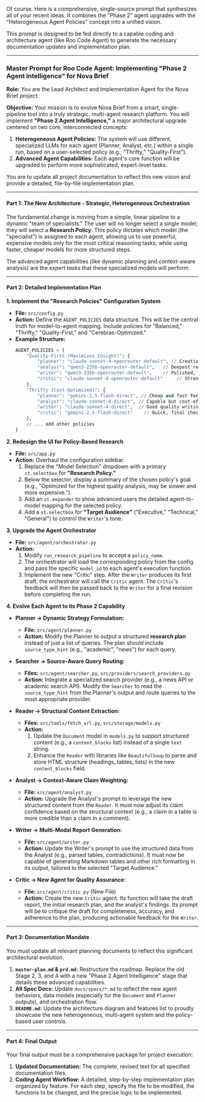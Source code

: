 Of course. Here is a comprehensive, single-source prompt that synthesizes all of your recent ideas. It combines the "Phase 2" agent upgrades with the "Heterogeneous Agent Policies" concept into a unified vision.

This prompt is designed to be fed directly to a capable coding and architecture agent (like Roo Code Agent) to generate the necessary documentation updates and implementation plan.

-----

### **Master Prompt for Roo Code Agent: Implementing "Phase 2 Agent Intelligence" for Nova Brief**

**Role:** You are the Lead Architect and Implementation Agent for the Nova Brief project.

**Objective:** Your mission is to evolve Nova Brief from a smart, single-pipeline tool into a truly strategic, multi-agent research platform. You will implement **"Phase 2 Agent Intelligence,"** a major architectural upgrade centered on two core, interconnected concepts:

1.  **Heterogeneous Agent Policies:** The system will use different, specialized LLMs for each agent (Planner, Analyst, etc.) within a single run, based on a user-selected policy (e.g., "Thrifty," "Quality-First").
2.  **Advanced Agent Capabilities:** Each agent's core function will be upgraded to perform more sophisticated, expert-level tasks.

You are to update all project documentation to reflect this new vision and provide a detailed, file-by-file implementation plan.

-----

#### **Part 1: The New Architecture - Strategic, Heterogeneous Orchestration**

The fundamental change is moving from a simple, linear pipeline to a dynamic "team of specialists." The user will no longer select a single model; they will select a **Research Policy**. This policy dictates which model (the "specialist") is assigned to each agent, allowing us to use powerful, expensive models only for the most critical reasoning tasks, while using faster, cheaper models for more structured steps.

The advanced agent capabilities (like dynamic planning and context-aware analysis) are the *expert tasks* that these specialized models will perform.

-----

#### **Part 2: Detailed Implementation Plan**

**1. Implement the "Research Policies" Configuration System**

  * **File:** `src/config.py`
  * **Action:** Define the `AGENT_POLICIES` data structure. This will be the central truth for model-to-agent mapping. Include policies for "Balanced," "Thrifty," "Quality-First," and "Cerebras-Optimized."
  * **Example Structure:**
    ```python
    AGENT_POLICIES = {
        "Quality-First (Maximizes Insight)": {
            "planner": "claude-sonnet-4-openrouter-default", // Creative strategy
            "analyst": "qwen3-235b-openrouter-default",   // Deepest reasoning for synthesis
            "writer": "qwen3-235b-openrouter-default",    // Polished, sophisticated language
            "critic": "claude-sonnet-4-openrouter-default"     // Strong editorial review
        },
        "Thrifty (Cost-Optimized)": {
            "planner": "gemini-2.5-flash-direct", // Cheap and fast for planning
            "analyst": "claude-sonnet-4-direct", // Capable but cost-effective analysis
            "writer": "claude-sonnet-4-direct",  // Good quality writing
            "critic": "gemini-2.5-flash-direct"    // Quick, final check
        },
        // ... add other policies
    }
    ```

**2. Redesign the UI for Policy-Based Research**

  * **File:** `src/app.py`
  * **Action:** Overhaul the configuration sidebar.
    1.  Replace the "Model Selection" dropdown with a primary `st.selectbox` for **"Research Policy."**
    2.  Below the selector, display a summary of the chosen policy's goal (e.g., "Optimized for the highest quality analysis, may be slower and more expensive.").
    3.  Add an `st.expander` to show advanced users the detailed agent-to-model mapping for the selected policy.
    4.  Add a `st.selectbox` for **"Target Audience"** ("Executive," "Technical," "General") to control the `Writer`'s tone.

**3. Upgrade the Agent Orchestrator**

  * **File:** `src/agent/orchestrator.py`
  * **Action:**
    1.  Modify `run_research_pipeline` to accept a `policy_name`.
    2.  The orchestrator will load the corresponding policy from the config and pass the specific `model_id` to each agent's execution function.
    3.  Implement the new "Critic" step. After the `Writer` produces its first draft, the orchestrator will call the `Critic` agent. The `Critic`'s feedback will then be passed back to the `Writer` for a final revision before completing the run.

**4. Evolve Each Agent to its Phase 2 Capability**

  * **Planner -\> Dynamic Strategy Formulation:**

      * **File:** `src/agent/planner.py`
      * **Action:** Modify the Planner to output a structured **research plan** instead of just a list of queries. The plan should include `source_type_hint` (e.g., "academic", "news") for each query.

  * **Searcher -\> Source-Aware Query Routing:**

      * **Files:** `src/agent/searcher.py`, `src/providers/search_providers.py`
      * **Action:** Integrate a specialized search provider (e.g., a news API or academic search API). Modify the `Searcher` to read the `source_type_hint` from the Planner's output and route queries to the most appropriate provider.

  * **Reader -\> Structural Content Extraction:**

      * **Files:** `src/tools/fetch_url.py`, `src/storage/models.py`
      * **Action:**
        1.  Update the `Document` model in `models.py` to support structured content (e.g., a `content_blocks` list) instead of a single `text` string.
        2.  Enhance the `Reader` with libraries like `BeautifulSoup` to parse and store HTML structure (headings, tables, lists) in the new `content_blocks` field.

  * **Analyst -\> Context-Aware Claim Weighting:**

      * **File:** `src/agent/analyst.py`
      * **Action:** Upgrade the Analyst's prompt to leverage the new structured content from the `Reader`. It must now adjust its claim confidence based on the structural context (e.g., a claim in a table is more credible than a claim in a comment).

  * **Writer -\> Multi-Modal Report Generation:**

      * **File:** `src/agent/writer.py`
      * **Action:** Update the Writer's prompt to use the structured data from the Analyst (e.g., parsed tables, contradictions). It must now be capable of generating Markdown tables and other rich formatting in its output, tailored to the selected "Target Audience."

  * **Critic -\> New Agent for Quality Assurance:**

      * **File:** `src/agent/critic.py` (New File)
      * **Action:** Create the new `Critic` agent. Its function will take the draft report, the initial research plan, and the analyst's findings. Its prompt will be to critique the draft for completeness, accuracy, and adherence to the plan, producing actionable feedback for the `Writer`.

-----

#### **Part 3: Documentation Mandate**

You must update all relevant planning documents to reflect this significant architectural evolution.

1.  **`master-plan.md` & `prd.md`:** Restructure the roadmap. Replace the old Stage 2, 3, and 4 with a new "Phase 2 Agent Intelligence" stage that details these advanced capabilities.
2.  **All Spec Docs:** Update `docs/specs/*.md` to reflect the new agent behaviors, data models (especially for the `Document` and `Planner` outputs), and orchestration flow.
3.  **`README.md`:** Update the architecture diagram and features list to proudly showcase the new heterogeneous, multi-agent system and the policy-based user controls.

-----

#### **Part 4: Final Output**

Your final output must be a comprehensive package for project execution:

1.  **Updated Documentation:** The complete, revised text for all specified documentation files.
2.  **Coding Agent Workflow:** A detailed, step-by-step implementation plan organized by feature. For each step, specify the file to be modified, the functions to be changed, and the precise logic to be implemented.